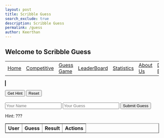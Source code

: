 ```yaml
---
layout: post
title: Scribble Guess
search_exclude: true
description: Scribble Guess
permalink: /guess
author: Keerthan
---
```

## Welcome to Scribble Guess

<table>
    <tr>
        <td><a href="{{site.baseurl}}/index">Home</a></td>
        <td><a href="{{site.baseurl}}/competition">Competitive</a></td>
        <td><a href="{{site.baseurl}}/guess">Guess Game</a></td>
        <td><a href="{{site.baseurl}}/leaderboard">LeaderBoard</a></td>
        <td><a href="{{site.baseurl}}/stats">Statistics</a></td>
        <td><a href="{{site.baseurl}}/about">About Us</a></td>
        <td><a href="{{site.baseurl}}/deploy">Deploy Blog</a></td>
    </tr>
</table>

<canvas id="drawingCanvas" width="500" height="400" style="border: 1px solid black; background: white;"></canvas>

<div id="controls">
  <button id="hintButton">Get Hint</button>
  <button id="resetButton">Reset</button>
  <form id="guessForm" style="margin-top: 20px;">
    <input type="text" id="user" placeholder="Your Name" required />
    <input type="text" id="guess" placeholder="Your Guess" required />
    <button type="submit">Submit Guess</button>
  </form>
</div>

<div id="hintArea">Hint: ???</div>
<div id="messageArea"></div>

<table id="guessTable" border="1">
  <thead>
    <tr>
      <th>User</th>
      <th>Guess</th>
      <th>Result</th>
      <th>Actions</th>
    </tr>
  </thead>
  <tbody></tbody>
</table>

<script>
  const canvas = document.getElementById('drawingCanvas');
  const ctx = canvas.getContext('2d');
  const hintArea = document.getElementById('hintArea');
  const messageArea = document.getElementById('messageArea');
  const guessTableBody = document.querySelector('#guessTable tbody');

  let currentDrawing = null;
  let hintIndex = 0;

  const drawings = [
    { label: "car", hints: ["It has four wheels.", "Used for transportation."], draw: () => {
      ctx.fillStyle = "#FFFFFF"; ctx.fillRect(0, 0, canvas.width, canvas.height);
      ctx.fillStyle = "blue"; ctx.fillRect(150, 250, 200, 50);
      ctx.fillStyle = "gray"; ctx.fillRect(170, 200, 160, 50);
    }},
    { label: "sun", hints: ["It is bright.", "Seen in the sky."], draw: () => {
      ctx.fillStyle = "#FFFFFF"; ctx.fillRect(0, 0, canvas.width, canvas.height);
      ctx.fillStyle = "yellow"; ctx.beginPath(); ctx.arc(250, 200, 50, 0, Math.PI * 2); ctx.fill();
    }},
    { label: "tree", hints: ["Has leaves.", "Grows tall."], draw: () => {
      ctx.fillStyle = "#FFFFFF"; ctx.fillRect(0, 0, canvas.width, canvas.height);
      ctx.fillStyle = "brown"; ctx.fillRect(230, 250, 40, 100);
      ctx.fillStyle = "green"; ctx.beginPath(); ctx.arc(250, 200, 60, 0, Math.PI * 2); ctx.fill();
    }}
  ];

  function startGame() {
    currentDrawing = drawings[Math.floor(Math.random() * drawings.length)];
    hintIndex = 0;
    ctx.clearRect(0, 0, canvas.width, canvas.height);
    currentDrawing.draw();
    hintArea.textContent = "Hint: ???";
    messageArea.textContent = "";
    fetchGuesses(); // Fetch guesses when the game starts
  }

  document.getElementById('hintButton').addEventListener('click', () => {
    if (hintIndex < currentDrawing.hints.length) {
      hintArea.textContent = `Hint: ${currentDrawing.hints[hintIndex]}`;
      hintIndex++;
    } else {
      hintArea.textContent = "No more hints!";
    }
  });

  document.getElementById('resetButton').addEventListener('click', startGame);

  document.getElementById('guessForm').addEventListener('submit', async (e) => {
  e.preventDefault();
  const user = document.getElementById('user').value.trim();
  const guess = document.getElementById('guess').value.trim();
  const isCorrect = guess.toLowerCase() === currentDrawing.label.toLowerCase();

  try {
    const response = await fetch('https://scribble.stu.nighthawkcodingsociety.com', {
      method: 'POST',
      headers: { 'Content-Type': 'application/json' },
      body: JSON.stringify({ user, guess, is_correct: isCorrect }),
    });

    if (response.ok) {
      const result = await response.json();
      messageArea.textContent = result.message;
      fetchGuesses();  // Refresh the guess table after submission
    } else {
      const errorText = await response.text();
      throw new Error(`Request failed: ${errorText}`);
    }
  } catch (error) {
    console.error('Error:', error);
    messageArea.textContent = `Error: ${error.message}`;
  }
});

async function fetchGuesses() {
  try {
    const response = await fetch('https://scribble.stu.nighthawkcodingsociety.com', { method: 'GET' });
    if (!response.ok) throw new Error('Failed to fetch guesses');

    const guesses = await response.json(); // Assuming the server responds with an array of guesses
    updateGuessTable(guesses);  // Update the table with the fetched guesses
  } catch (error) {
    console.error('Error fetching guesses:', error);
    messageArea.textContent = `Error fetching guesses: ${error.message}`;
  }
}

function updateGuessTable(guesses) {
  guessTableBody.innerHTML = '';  // Clear the table before adding new rows

  guesses.forEach((guess) => {
    const row = document.createElement('tr');
    row.innerHTML = `
      <td>${guess.user}</td>
      <td>${guess.guess}</td>
      <td class="result">${guess.is_correct ? 'Correct' : 'Incorrect'}</td>
      <td>
        <button onclick="editGuess(this)">Edit</button>
        <button onclick="deleteGuess(this)">Delete</button>
      </td>
    `;
    guessTableBody.appendChild(row);
  });
}

async function editGuess(button) {
    const row = button.parentElement.parentElement;
    const guessCell = row.cells[1];
    const resultCell = row.querySelector('.result');
    const newGuess = prompt("Edit your guess:", guessCell.textContent);

    if (!newGuess) return;  // Cancel if no new guess is provided

    const isCorrect = newGuess.toLowerCase() === currentDrawing.label.toLowerCase();

    const requestBody = {
        user: row.cells[0].textContent,  // User's name (from the row)
        guess: newGuess,                 // The updated guess
        is_correct: isCorrect            // Whether the guess is correct or not
    };

    try {
        console.log("Sending PUT request...");

        const response = await fetch('https://scribble.stu.nighthawkcodingsociety.com', {
            method: 'PUT',
            headers: { 
                'Content-Type': 'application/json' 
            },
            body: JSON.stringify(requestBody)
        });

        console.log('Response:', response);

        if (!response.ok) {
            const errorData = await response.json();
            console.error('Error response from backend:', errorData);
            throw new Error(`Error: ${errorData.error || 'Unknown error'}`);
        }

        const updatedGuess = await response.json();
        console.log('Guess updated:', updatedGuess);

        // Update the UI with the new guess and result
        guessCell.textContent = updatedGuess.guess;  // Update the guess in the table
        resultCell.textContent = updatedGuess.is_correct ? 'Correct' : 'Incorrect';  // Update the result in the table

    } catch (error) {
        console.error('Error updating guess:', error);
        alert(`Error updating guess: ${error.message}`);
    }
}

async function deleteGuess(button) {
  const row = button.parentElement.parentElement;
  const user = row.cells[0].textContent;
  const guess = row.cells[1].textContent;

  try {
    const response = await fetch('https://scribble.stu.nighthawkcodingsociety.com', {
      method: 'DELETE',
      headers: { 'Content-Type': 'application/json' },
      body: JSON.stringify({ user, guess }),
    });

    if (!response.ok) throw new Error('Delete failed');
    row.remove();
  } catch (error) {
    messageArea.textContent = `Error deleting: ${error.message}`;
  }
}



  startGame();
</script>
